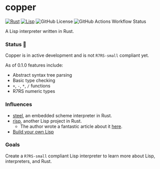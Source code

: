 # copper
[![Rust](https://img.shields.io/badge/Rust-orange.svg?e&logo=rust&logoColor=white)](#)
[![Lisp](https://img.shields.io/badge/R7RS-1f6cb0.svg?e&logo=commonlisp&logoColor=white&labelColor=1f6cb0)](#)
![GitHub License](https://img.shields.io/github/license/sebastian-j-ibanez/copper?color=brown)
![GitHub Actions Workflow Status](https://img.shields.io/github/actions/workflow/status/sebastian-j-ibanez/copper/rust.yml)

A Lisp interpreter written in Rust.

### Status 🚧

Copper is in active development and is not `R7RS-small` compliant yet. 

As of 0.1.0 features include:
- Abstract syntax tree parsing
- Basic type checking
- `+`, `-`, `*`, `/` functions
- R7RS numeric types

### Influences
- [steel](https://github.com/mattwparas/steel), an embedded scheme interpreter in Rust.
- [risp](https://github.com/stopachka/risp?tab=readme-ov-file), another Lisp project in Rust.
  - The author wrote a fantastic article about it [here](https://stopa.io/post/222).
- [Build your own Lisp](https://www.buildyourownlisp.com/)

### Goals

Create a `R7RS-small` compliant Lisp interpreter to learn more about Lisp, interpreters, and Rust.
